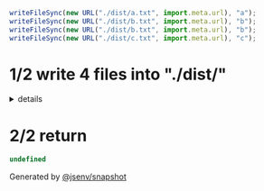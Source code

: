 ```js
writeFileSync(new URL("./dist/a.txt", import.meta.url), "a");
writeFileSync(new URL("./dist/b.txt", import.meta.url), "b");
writeFileSync(new URL("./dist/b.txt", import.meta.url), "b");
writeFileSync(new URL("./dist/c.txt", import.meta.url), "c");
```

# 1/2 write 4 files into "./dist/"

<details>
  <summary>details</summary>

## a.txt
```txt
a
```

## b.txt
```txt
b
```

## b.txt
```txt
b
```

## c.txt
```txt
c
```

</details>

# 2/2 return

```js
undefined
```

Generated by [@jsenv/snapshot](https://github.com/jsenv/core/tree/main/packages/independent/snapshot)